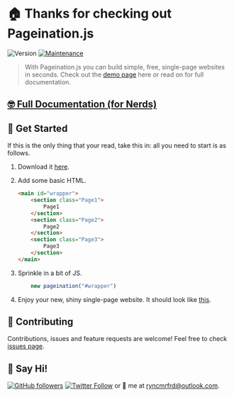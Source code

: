 # :house: Thanks for checking out Pageination.js
![Version](https://img.shields.io/badge/version-3.1.0-blue.svg?cacheSeconds=2592000)
[![Maintenance](https://img.shields.io/badge/Maintained%3F-Yes-green.svg)](https://github.com/ryncmrfrd/pageination//graphs/commit-activity)

> With Pageination.js you can build simple, free, single-page websites in seconds. Check out the [demo page](https://ryncmrfrd.com/pageination) here or read on for full documentation.

## [:nerd_face: Full Documentation (for Nerds)](https://github.com/ryncmrfrd/pageination/blob/master/documentation.md)

## :rocket: Get Started

If this is the only thing that your read, take this in: all you need to start is as follows.
    
1) Download it [here](https://raw.githubusercontent.com/ryncmrfrd/pageination/master/dist/3.1.0/pageination-3.1.0.min.js).
    
2) Add some basic HTML.
    ```html
    <main id="wrapper">
        <section class="Page1">
            Page1
        </section>
        <section class="Page2">
            Page2
        </section>
        <section class="Page3">
            Page3
        </section>
    </main>
    ```
    
3) Sprinkle in a bit of JS.
    ```js
        new pageination("#wrapper")
    ```

4) Enjoy your new, shiny single-page website. It should look like [this](https://ryncmrfrd.com/pageination).

## :handshake: Contributing

Contributions, issues and feature requests are welcome!
Feel free to check [issues page](https://github.com/ryncmrfrd/pageination/issues).

## :wave: Say Hi!

[![GitHub followers](https://img.shields.io/github/followers/ryncmrfrd?label=Follow&style=social)](https://github.com/ryncmrfrd)
[![Twitter Follow](https://img.shields.io/twitter/follow/ryncmrfrd?label=Follow&style=social)](https://twitter.com/ryncmrfrd)
or :email: me at [ryncmrfrd@outlook.com](mailto:ryncmrfrd@outlook.com).
